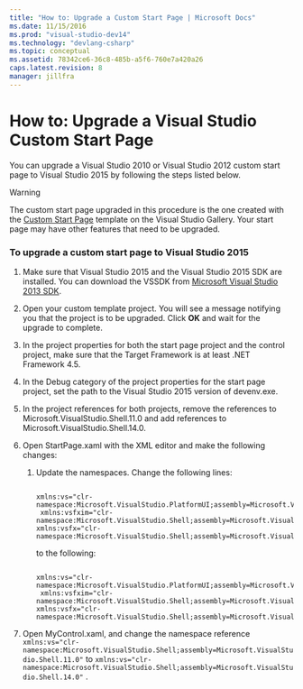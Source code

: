 ```yaml
---
title: "How to: Upgrade a Custom Start Page | Microsoft Docs"
ms.date: 11/15/2016
ms.prod: "visual-studio-dev14"
ms.technology: "devlang-csharp"
ms.topic: conceptual
ms.assetid: 78342ce6-36c8-485b-a5f6-760e7a420a26
caps.latest.revision: 8
manager: jillfra
---
```

# How to: Upgrade a Visual Studio Custom Start Page
You can upgrade a Visual Studio 2010 or Visual Studio 2012 custom start page to Visual Studio 2015 by following the steps listed below.

> [!WARNING]
>  The custom start page upgraded in this procedure is the one created with the [Custom Start Page](http://visualstudiogallery.msdn.microsoft.com/f655a5dc-1a2d-4eca-b774-76c352c03b87) template on the Visual Studio Gallery. Your start page may have other features that need to be upgraded.

### To upgrade a custom start page to Visual Studio 2015

1.  Make sure that Visual Studio 2015 and the Visual Studio 2015 SDK are installed. You can download the VSSDK from [Microsoft Visual Studio 2013 SDK](https://my.visualstudio.com/Downloads?pid=1436).

2.  Open your custom template project. You will see a message notifying you that the project is to be upgraded. Click **OK** and wait for the upgrade to complete.

3.  In the project properties for both the start page project and the control project, make sure that the Target Framework is at least .NET Framework 4.5.

4.  In the Debug category of the project properties for the start page project, set the path to the Visual Studio 2015 version of devenv.exe.

5.  In the project references for both projects, remove the references to Microsoft.VisualStudio.Shell.11.0 and add references to Microsoft.VisualStudio.Shell.14.0.

6.  Open StartPage.xaml with the XML editor and make the following changes:

    1.  Update the namespaces. Change the following lines:

        ```

        xmlns:vs="clr-namespace:Microsoft.VisualStudio.PlatformUI;assembly=Microsoft.VisualStudio.Shell.11.0"
         xmlns:vsfxim="clr-namespace:Microsoft.VisualStudio.Shell;assembly=Microsoft.VisualStudio.Shell.Immutable.11.0"
        xmlns:vsfx="clr-namespace:Microsoft.VisualStudio.Shell;assembly=Microsoft.VisualStudio.Shell.11.0"
        ```

         to the following:

        ```

        xmlns:vs="clr-namespace:Microsoft.VisualStudio.PlatformUI;assembly=Microsoft.VisualStudio.Shell.142.0"
         xmlns:vsfxim="clr-namespace:Microsoft.VisualStudio.Shell;assembly=Microsoft.VisualStudio.Shell.Immutable.14.0"
        xmlns:vsfx="clr-namespace:Microsoft.VisualStudio.Shell;assembly=Microsoft.VisualStudio.Shell.14.0"
        ```

7.  Open MyControl.xaml, and change the namespace reference `xmlns:vs="clr-namespace:Microsoft.VisualStudio.Shell;assembly=Microsoft.VisualStudio.Shell.11.0"` to `xmlns:vs="clr-namespace:Microsoft.VisualStudio.Shell;assembly=Microsoft.VisualStudio.Shell.14.0"` .